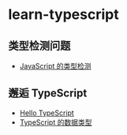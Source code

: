 # learn-typescript

## 类型检测问题

- [JavaScript 的类型检测](./01_类型检测问题/01_JavaScript的类型检测.js)

## 邂逅 TypeScript

- [Hello TypeScript](./02_邂逅TypeScript/01_Hello-TypeScript.ts)
- [TypeScript 的数据类型](./02_邂逅TypeScript/02_TypeScript的数据类型.ts)
